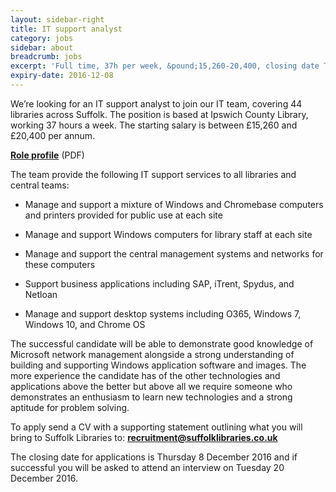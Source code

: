 ```yaml
---
layout: sidebar-right
title: IT support analyst
category: jobs
sidebar: about
breadcrumb: jobs
excerpt: 'Full time, 37h per week, &pound;15,260-20,400, closing date Thu 8 Dec.'
expiry-date: 2016-12-08
---
```


We’re looking for an IT support analyst to join our IT team, covering 44 libraries across Suffolk. The position is based at Ipswich County Library, working 37 hours a week. The starting salary is between &pound;15,260 and &pound;20,400 per annum.

**[Role profile](/assets/pdf/it-support-analyst-nov-2016.pdf)** (PDF)

The team provide the following IT support services to all libraries and central teams:

- Manage and support a mixture of Windows and Chromebase computers and printers provided for public use at each site

- Manage and support Windows computers for library staff at each site

- Manage and support the central management systems and networks for these computers

- Support business applications including SAP, iTrent, Spydus, and Netloan

- Manage and support desktop systems including O365, Windows 7, Windows 10, and Chrome OS

The successful candidate will be able to demonstrate good knowledge of Microsoft network management alongside a strong understanding of building and supporting Windows application software and images. The more experience the candidate has of the other technologies and applications above the better but above all we require someone who demonstrates an enthusiasm to learn new technologies and a strong aptitude for problem solving.

To apply send a CV with a supporting statement outlining what you will bring to Suffolk Libraries to: **recruitment@suffolklibraries.co.uk**

The closing date for applications is Thursday 8 December 2016 and if successful you will be asked to attend an interview on Tuesday 20 December 2016.
